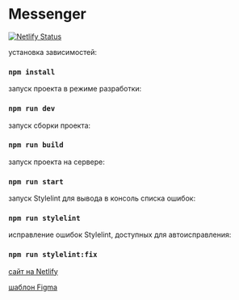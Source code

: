 # Messenger

[![Netlify Status](https://api.netlify.com/api/v1/badges/8e3cfa15-c747-4b26-a08e-e7621becdc07/deploy-status)](https://app.netlify.com/sites/rococo-pony-ffd524/deploys)

установка зависимостей:

### `npm install` 

запуск проекта в режиме разработки:

### `npm run dev` 

запуск сборки проекта:

### `npm run build` 

запуск проекта на сервере:

### `npm run start` 

запуск Stylelint для вывода в консоль списка ошибок:

### `npm run stylelint`

исправление ошибок Stylelint, доступных для автоисправления:

### `npm run stylelint:fix`

[сайт на Netlify ](https://rococo-pony-ffd524.netlify.app/)
 
[шаблон Figma ](https://www.figma.com/file/jF5fFFzgGOxQeB4CmKWTiE/Chat_external_link?node-id=0%3A1&t=r3MYV1qHfwynltXN-0)
